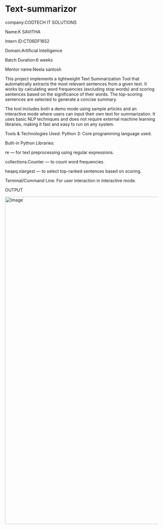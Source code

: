 # Text-summarizor

company:CODTECH IT SOLUTIONS

Name:K SAVITHA

Intern ID:CT06DF1652

Domain:Artificial Intelligence

Batch Duration:6 weeks

Mentor name:Neela santosh

This project implements a lightweight Text Summarization Tool that automatically extracts the most relevant sentences from a given text. It works by calculating word frequencies (excluding stop words) and scoring sentences based on the significance of their words. The top-scoring sentences are selected to generate a concise summary.

The tool includes both a demo mode using sample articles and an interactive mode where users can input their own text for summarization. It uses basic NLP techniques and does not require external machine learning libraries, making it fast and easy to run on any system.

Tools & Technologies Used:
Python 3: Core programming language used.

Built-in Python Libraries:

re — for text preprocessing using regular expressions.

collections.Counter — to count word frequencies.

heapq.nlargest — to select top-ranked sentences based on scoring.

Terminal/Command Line: For user interaction in interactive mode.

OUTPUT


<img width="1920" height="1080" alt="Image" src="https://github.com/user-attachments/assets/60b0f6c7-851d-4922-9a07-aab8b0ca4841" />





